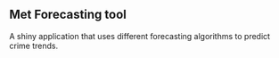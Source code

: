 ## Met Forecasting tool

A shiny application that uses different forecasting algorithms to predict crime trends.
